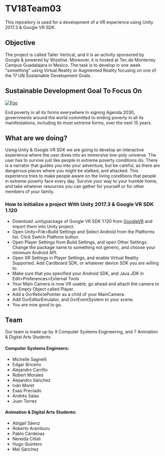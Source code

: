 # TV18Team03
This repository is used for a development of a VR experience using Unity 2017.3 & Google VR SDK.

## Objective
The project is called Taller Vertical, and it is an activity sponsored by Google & powered by Wizeline. Moreover, it is hosted at Tec de Monterrey Campus Guadalajara in Mexico. The task is to develop in one week "something" using Virtual Reality or Augmented Reality focusing on one of the 17 UN Sustainable Development Goals.

## Sustainable Development Goal To Focus On

[![Foo](http://globaldaily.com/wp-content/themes/globaldaily/images/goals-1.gif "SDG #1 No Poverty")](https://sustainabledevelopment.un.org/sdg1)


End poverty in all its forms everywhere
In signing Agenda 2030, governments around the world committed to ending poverty in all its manifestations, including its most extreme forms, over the next 15 years.

## What are we doing?

Using Unity & Google VR SDK we are going to develop an interactive experience where the user dives into an immersive low-poly universe. The user has to survive just like people in extreme poverty conditions do. There is a narrator that guides you into your adventure, but be careful, as there are dangerous places where you might be stalked, and attacked. This experience tries to make people aware on the living conditions that people in extreme poverty face every day. Survive your way to your humble home, and take whatever resources you can gather for yourself or for other members of your family.

### How to initialize a project With Unity 2017.3 & Google VR SDK 1.120

- Download .unitypackage of Google VR SDK 1.120 from [GoogleVR](https://github.com/googlevr/gvr-unity-sdk) and import them into Unity project. 
- Open Unity>File>Build Settings and Select Android from the Platforms list. Click Switch Platform button.
- Open Player Settings from Build Settings, and open Other Settings. Change the package name to something not generic, and choose your minimum Android API.
- Open XR Settings in Player Settings, and enable Virtual Reality Supported. Add Cardboard SDK, or whatever device SDK you are willing to.
- Make sure that you specified your Android SDK, and Java JDK in Edit>Preferences>External Tools
- Your Main Camera is now VR usable, go ahead and attach the camera to an Empty Object called Player.
- Add a GvrReticlePointer as a child of your MainCamera.
- Add GvrEditorEmulator, and GvrEventSystem to your scene.
- You are now good to go.

## Team
Our team is made up by 9 Computer Systems Engineering, and 7 Animation & Digital Arts Students

#### Computer Systems Engineers:
- Michelle Sagnelli
- Edgar Briceño
- Alejandro Carrillo
- Robert Morales
- Alejandro Sánchez
- Iván Moret
- Esaú Preciado
- Andrés Salas
- Juan Torres

#### Animation & Digital Arts Students:
- Abigail Sáenz
- Roberto Aramburu
- Pablo Cárdenas
- Nereida Citlali
- Hugo Quintero
- Mel Sánchez